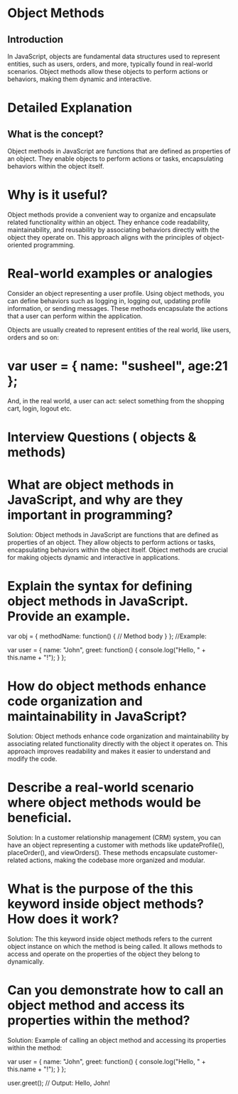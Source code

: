 # Object Methods

## Introduction
In JavaScript, objects are fundamental data structures used to represent entities, such as users, orders, and more, typically found in real-world scenarios. Object methods allow these objects to perform actions or behaviors, making them dynamic and interactive.

# Detailed Explanation
## What is the concept?
Object methods in JavaScript are functions that are defined as properties of an object. They enable objects to perform actions or tasks, encapsulating behaviors within the object itself.

# Why is it useful?
Object methods provide a convenient way to organize and encapsulate related functionality within an object. They enhance code readability, maintainability, and reusability by associating behaviors directly with the object they operate on. This approach aligns with the principles of object-oriented programming.

# Real-world examples or analogies
Consider an object representing a user profile. Using object methods, you can define behaviors such as logging in, logging out, updating profile information, or sending messages. These methods encapsulate the actions that a user can perform within the application.

Objects are usually created to represent entities of the real world, like users, orders and so on:

# var user = { name: "susheel", age:21 };

And, in the real world, a user can act: select something from the shopping cart, login, logout etc.


# Interview Questions ( objects & methods)

# What are object methods in JavaScript, and why are they important in programming?
Solution: Object methods in JavaScript are functions that are defined as properties of an object. They allow objects to perform actions or tasks, encapsulating behaviors within the object itself. Object methods are crucial for making objects dynamic and interactive in applications.

# Explain the syntax for defining object methods in JavaScript. Provide an example.
var obj = {
  methodName: function() {
    // Method body
  }
};
//Example:

var user = {
  name: "John",
  greet: function() {
    console.log("Hello, " + this.name + "!");
  }
};


# How do object methods enhance code organization and maintainability in JavaScript?
Solution: Object methods enhance code organization and maintainability by associating related functionality directly with the object it operates on. This approach improves readability and makes it easier to understand and modify the code.

# Describe a real-world scenario where object methods would be beneficial.
Solution: In a customer relationship management (CRM) system, you can have an object representing a customer with methods like updateProfile(), placeOrder(), and viewOrders(). These methods encapsulate customer-related actions, making the codebase more organized and modular.

# What is the purpose of the this keyword inside object methods? How does it work?
Solution: The this keyword inside object methods refers to the current object instance on which the method is being called. It allows methods to access and operate on the properties of the object they belong to dynamically.

# Can you demonstrate how to call an object method and access its properties within the method?
Solution: Example of calling an object method and accessing its properties within the method:

var user = {
  name: "John",
  greet: function() {
    console.log("Hello, " + this.name + "!");
  }
};

user.greet(); // Output: Hello, John!
